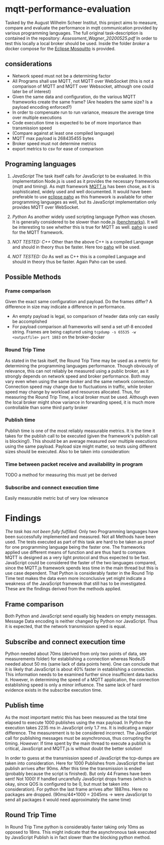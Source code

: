 # mqtt-performance-evaluation
Tasked by the August Wilhelm Scheer Institut, this project aims to measure, compare and evaluate the performance in mqtt communication provided by various programming languages.
The full original task-description is contained in the repository: *Assessment_Wagner_20200525.pdf*
In order to test this locally a local broker should be used. Inside the folder *broker* a docker compose for the [Eclipse Mosquitto](https://mosquitto.org/) is provided.

## considerations
- Network speed must not be a determining factor
- All Programs shall use MQTT, not MQTT over WebSocket (this is not a comparison of MQTT and MQTT over Websocket, although one could later be of interest)
- Given the same data and configuration, do the various MQTT frameworks create the same frame? (Are headers the same size? Is a payload encoding enforced?)
- In order to compensate run to run variance,  measure the average time over multiple executions
- Code execution time is expected to be of more importance than transmission speed
- (Compare against at least one compiled language)
- MQTT max payload is 268435455 bytes
- Broker speed must not determine metrics
- export metrics to csv for ease of comparison

## Programing languages
1. *JavaScript*
The task itself calls for JavaScript to be evaluated. In this implementation Node.js is used as it provides the necessary frameworks (mqtt and timing).
As mqtt framework [MQTT.js](https://github.com/mqttjs/MQTT.js) has been chose, as it is sophisticated, widely used and well documented. It would have been preferable to use [eclipse paho](https://github.com/eclipse/paho.mqtt.javascript) as this framework is available for other programming languages as well, but its JavaScript implementation only provides MQTT over WebSocket.

2. *Python*
As another widely used scripting language Python was chosen. It is generally considered to be slower than node.js [(benchmarks)](https://benchmarksgame-team.pages.debian.net/benchmarksgame/fastest/node-python3.html). It will be interesting to see whether this is true for MQTT as well. [paho](https://www.eclipse.org/paho/clients/python/) is used for the MQTT framework.

3. *NOT TESTED: C++*
Other than the above C++ is a compiled Language and should in theory thus be faster. Here too [paho](https://www.eclipse.org/paho/clients/cpp/) will be used.

4. *NOT TESTED: Go*
As well as C++ this is a compiled Language and should in theory thus be faster. Again Paho can be used.

## Possible Methods
### Frame comparison
Given the exact same configuration and payload. Do the frames differ? A difference in size may indicate a difference in performance.
- An empty payload is legal, so comparison of header data only can easily be accomplished
- For payload comparison all frameworks will send a set utf-8 encoded string.
Frames are being captured using `tcpdump -s 65535 -w <outputfile> port 1883` on the broker-docker

### Round Trip Time
As stated in the task itself, the Round Trip Time may be used as a metric for determining the programming languages performance.
Though obviously of relevance, this can not reliably be measured using a public broker, as it strongly depends on network speed and broker performance. Both may vary even when using the same broker and the same network connection. Connection speed may change due to fluctuations in traffic, while broker speed may change by workload and resources allocated. Thus, for measuring the Round Trip Time, a local broker must be used. Although even the local broker might show variance in forwarding speed, it is much more controllable than some third party broker

### Publish time
Publish time is one of the most reliably measurable metrics. It is the time it takes for the publish call to be executed (given the framework's publish call is blocking!).
This should be an average measured over multiple executions using the same payload. Payload size might matter, so tests using different sizes should be executed.
Also to be taken into consideration:

### Time between packet receive and availability in program
TODO a method for measuring this must yet be derived

### Subscribe and connect execution time
Easily measurable metric but of very low relevance


# Findings
*The task has not been fully fulfilled.* Only two Programming languages have been successfully implemented and measured. Not all Methods have been used. The tests executed as part of this task are hard to be taken as proof for one programming language being the faster one. The frameworks applied use different means of function and are thus hard to compare. MQTT is designed as a very light protocol and thus expected to be fast. JavaScript could be considered the faster of the two languages compared, since the MQTT.js framework spends less time in the main thread but this is use case dependent. That Python is considerably faster in the Round Trip Time test makes the data even more inconclusive yet might indicate a weakness of the JavaScript framewok that still has to be investigated.
These are the findings derived from the methods applied.

## Frame comparison
Both Python and JavaScript send equally big headers on empty messages. Message Data encoding is neither changed by Python nor JavaScript. Thus it is expected, that the network transmission speed is equal.

## Subscribe and connect execution time
Python needed about 70ms (derived from only two points of data, see measurements folder) for establishing a connection whereas NodeJS needed about 50 ms (same lack of data points here). One can conclude that it is likely that JavaScript is about 40% faster in establishing a connection. This information needs to be examined further since insufficient data backs it. However, in determining the speed of a MQTT application, the connection establishing speed is only a minor influence.
The same lack of hard evidence exists in the subscribe execution time.

## Publish time
As the most important metric this has been measured as the total time elapsed to execute 1000 publishes using the max payload. In Python the execution takes 2235 ms in JavaScript only 1.7 ms. It is indicating a major difference. The measurement is to be considered incorrect. The JavaScript call for publishing messages must be asynchronous, thus corrupting the timing. *However:* If time spent by the main thread to execute a publish is critical, JavaScript and MQTT.js is without doubt the better solution!

In order to guess at the transmission speed of JavaScript the tcp-dumps are taken into consideration. Here for 1000 Publishes from JavaScript the last publish arrives after 90ms. After this time the transmission is ended (probably because the script is finished). But only 44 Frames have been sent! Not 1000! If handled uncarefully JavaScript drops frames (which is okay, since QOS is configured to be 0, but must be taken into consideration). For python the last frame arrives after 1887ms. Here no packages are dropped.
(90ms/44*1000 = 2045ms -> were JavaScript to send all packages it would need approximately the same time)

## Round Trip Time
In Round Trip Time python is considerably faster taking only 10ms as opposed to 18ms. This might indicate that the asynchronous task executed by JavaScript Publish is in fact slower than the blocking python method.
